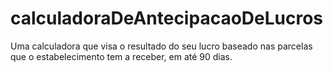 # calculadoraDeAntecipacaoDeLucros
Uma calculadora que visa o resultado do seu lucro baseado nas parcelas que o estabelecimento tem a receber, em até 90 dias.
